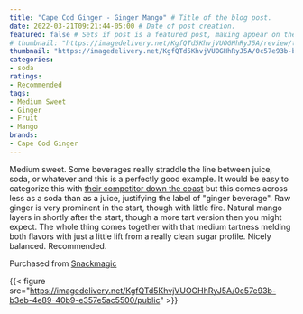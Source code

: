 ```yaml
---
title: "Cape Cod Ginger - Ginger Mango" # Title of the blog post.
date: 2022-03-21T09:21:44-05:00 # Date of post creation.
featured: false # Sets if post is a featured post, making appear on the home page side bar.
# thumbnail: "https://imagedelivery.net/KgfQTd5KhvjVUOGHhRyJ5A/review/thumbs/cape-cod-ginger-mango.jpg" # Sets thumbnail image appearing inside card on homepage.
thumbnail: "https://imagedelivery.net/KgfQTd5KhvjVUOGHhRyJ5A/0c57e93b-b3eb-4e89-40b9-e357e5ac5500/thumb"
categories:
- soda
ratings:
- Recommended
tags:
- Medium Sweet
- Ginger
- Fruit
- Mango
brands:
- Cape Cod Ginger
---
```


Medium sweet. Some beverages really straddle the line between juice, soda, or whatever and this is a perfectly good example. It would be easy to categorize this with [their competitor down the coast](/brands/bruce-cost) but this comes across less as a soda than as a juice, justifying the label of "ginger beverage". Raw ginger is very prominent in the start, though with little fire. Natural mango layers in shortly after the start, though a more tart version then you might expect. The whole thing comes together with that medium tartness melding both flavors with just a little lift from a really clean sugar profile. Nicely balanced. Recommended.

Purchased from [Snackmagic](https://www.snackmagic.com)

{{< figure src="https://imagedelivery.net/KgfQTd5KhvjVUOGHhRyJ5A/0c57e93b-b3eb-4e89-40b9-e357e5ac5500/public" >}}
